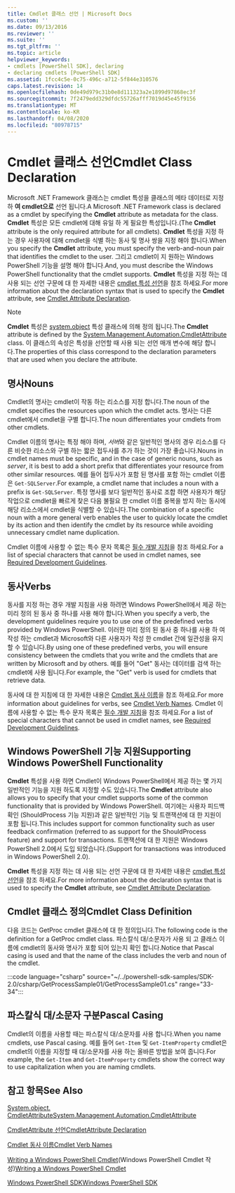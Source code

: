 ```yaml
---
title: Cmdlet 클래스 선언 | Microsoft Docs
ms.custom: ''
ms.date: 09/13/2016
ms.reviewer: ''
ms.suite: ''
ms.tgt_pltfrm: ''
ms.topic: article
helpviewer_keywords:
- cmdlets [PowerShell SDK], declaring
- declaring cmdlets [PowerShell SDK]
ms.assetid: 1fcc4c5e-0c75-496c-a712-5f844e310576
caps.latest.revision: 14
ms.openlocfilehash: 0de49d979c31b0e8d111323a2e1899d97868ec3f
ms.sourcegitcommit: 7f2479edd329dfdc55726afff7019d45e45f9156
ms.translationtype: MT
ms.contentlocale: ko-KR
ms.lasthandoff: 04/08/2020
ms.locfileid: "80978715"
---
```

# <a name="cmdlet-class-declaration"></a><span data-ttu-id="7504c-102">Cmdlet 클래스 선언</span><span class="sxs-lookup"><span data-stu-id="7504c-102">Cmdlet Class Declaration</span></span>

<span data-ttu-id="7504c-103">Microsoft .NET Framework 클래스는 cmdlet 특성을 클래스의 메타 데이터로 지정 하 **여 cmdlet으로** 선언 됩니다.</span><span class="sxs-lookup"><span data-stu-id="7504c-103">A Microsoft .NET Framework class is declared as a cmdlet by specifying the **Cmdlet** attribute as metadata for the class.</span></span> <span data-ttu-id="7504c-104">**Cmdlet** 특성은 모든 cmdlet에 대해 유일 하 게 필요한 특성입니다.</span><span class="sxs-lookup"><span data-stu-id="7504c-104">(The **Cmdlet** attribute is the only required attribute for all cmdlets).</span></span>
<span data-ttu-id="7504c-105">**Cmdlet** 특성을 지정 하는 경우 사용자에 대해 cmdlet을 식별 하는 동사 및 명사 쌍을 지정 해야 합니다.</span><span class="sxs-lookup"><span data-stu-id="7504c-105">When you specify the **Cmdlet** attribute, you must specify the verb-and-noun pair that identifies the cmdlet to the user.</span></span> <span data-ttu-id="7504c-106">그리고 cmdlet이 지 원하는 Windows PowerShell 기능을 설명 해야 합니다.</span><span class="sxs-lookup"><span data-stu-id="7504c-106">And, you must describe the Windows PowerShell functionality that the cmdlet supports.</span></span> <span data-ttu-id="7504c-107">**Cmdlet** 특성을 지정 하는 데 사용 되는 선언 구문에 대 한 자세한 내용은 [cmdlet 특성 선언](./cmdlet-attribute-declaration.md)을 참조 하세요.</span><span class="sxs-lookup"><span data-stu-id="7504c-107">For more information about the declaration syntax that is used to specify the **Cmdlet** attribute, see [Cmdlet Attribute Declaration](./cmdlet-attribute-declaration.md).</span></span>

> [!NOTE]
> <span data-ttu-id="7504c-108">**Cmdlet** 특성은 [system.object](/dotnet/api/System.Management.Automation.CmdletAttribute) 특성 클래스에 의해 정의 됩니다.</span><span class="sxs-lookup"><span data-stu-id="7504c-108">The **Cmdlet** attribute is defined by the [System.Management.Automation.CmdletAttribute](/dotnet/api/System.Management.Automation.CmdletAttribute) class.</span></span> <span data-ttu-id="7504c-109">이 클래스의 속성은 특성을 선언할 때 사용 되는 선언 매개 변수에 해당 합니다.</span><span class="sxs-lookup"><span data-stu-id="7504c-109">The properties of this class correspond to the declaration parameters that are used when you declare the attribute.</span></span>

## <a name="nouns"></a><span data-ttu-id="7504c-110">명사</span><span class="sxs-lookup"><span data-stu-id="7504c-110">Nouns</span></span>

<span data-ttu-id="7504c-111">Cmdlet의 명사는 cmdlet이 작동 하는 리소스를 지정 합니다.</span><span class="sxs-lookup"><span data-stu-id="7504c-111">The noun of the cmdlet specifies the resources upon which the cmdlet acts.</span></span> <span data-ttu-id="7504c-112">명사는 다른 cmdlet에서 cmdlet을 구별 합니다.</span><span class="sxs-lookup"><span data-stu-id="7504c-112">The noun differentiates your cmdlets from other cmdlets.</span></span>

<span data-ttu-id="7504c-113">Cmdlet 이름의 명사는 특정 해야 하며, *서버*와 같은 일반적인 명사의 경우 리소스를 다른 비슷한 리소스와 구별 하는 짧은 접두사를 추가 하는 것이 가장 좋습니다.</span><span class="sxs-lookup"><span data-stu-id="7504c-113">Nouns in cmdlet names must be specific, and in the case of generic nouns, such as *server*, it is best to add a short prefix that differentiates your resource from other similar resources.</span></span> <span data-ttu-id="7504c-114">예를 들어 접두사가 포함 된 명사를 포함 하는 cmdlet 이름은 `Get-SQLServer`.</span><span class="sxs-lookup"><span data-stu-id="7504c-114">For example, a cmdlet name that includes a noun with a prefix is `Get-SQLServer`.</span></span> <span data-ttu-id="7504c-115">특정 명사를 보다 일반적인 동사로 조합 하면 사용자가 해당 작업으로 cmdlet을 빠르게 찾은 다음 불필요 한 cmdlet 이름 중복을 방지 하는 동시에 해당 리소스에서 cmdlet을 식별할 수 있습니다.</span><span class="sxs-lookup"><span data-stu-id="7504c-115">The combination of a specific noun with a more general verb enables the user to quickly locate the cmdlet by its action and then identify the cmdlet by its resource while avoiding unnecessary cmdlet name duplication.</span></span>

<span data-ttu-id="7504c-116">Cmdlet 이름에 사용할 수 없는 특수 문자 목록은 [필수 개발 지침](./required-development-guidelines.md)을 참조 하세요.</span><span class="sxs-lookup"><span data-stu-id="7504c-116">For a list of special characters that cannot be used in cmdlet names, see [Required Development Guidelines](./required-development-guidelines.md).</span></span>

## <a name="verbs"></a><span data-ttu-id="7504c-117">동사</span><span class="sxs-lookup"><span data-stu-id="7504c-117">Verbs</span></span>

<span data-ttu-id="7504c-118">동사를 지정 하는 경우 개발 지침을 사용 하려면 Windows PowerShell에서 제공 하는 미리 정의 된 동사 중 하나를 사용 해야 합니다.</span><span class="sxs-lookup"><span data-stu-id="7504c-118">When you specify a verb, the development guidelines require you to use one of the predefined verbs provided by Windows PowerShell.</span></span> <span data-ttu-id="7504c-119">이러한 미리 정의 된 동사 중 하나를 사용 하 여 작성 하는 cmdlet과 Microsoft와 다른 사용자가 작성 한 cmdlet 간에 일관성을 유지할 수 있습니다.</span><span class="sxs-lookup"><span data-stu-id="7504c-119">By using one of these predefined verbs, you will ensure consistency between the cmdlets that you write and the cmdlets that are written by Microsoft and by others.</span></span> <span data-ttu-id="7504c-120">예를 들어 "Get" 동사는 데이터를 검색 하는 cmdlet에 사용 됩니다.</span><span class="sxs-lookup"><span data-stu-id="7504c-120">For example, the "Get" verb is used for cmdlets that retrieve data.</span></span>

<span data-ttu-id="7504c-121">동사에 대 한 지침에 대 한 자세한 내용은 [Cmdlet 동사 이름](./approved-verbs-for-windows-powershell-commands.md)을 참조 하세요.</span><span class="sxs-lookup"><span data-stu-id="7504c-121">For more information about guidelines for verbs, see [Cmdlet Verb Names](./approved-verbs-for-windows-powershell-commands.md).</span></span> <span data-ttu-id="7504c-122">Cmdlet 이름에 사용할 수 없는 특수 문자 목록은 [필수 개발 지침](./required-development-guidelines.md)을 참조 하세요.</span><span class="sxs-lookup"><span data-stu-id="7504c-122">For a list of special characters that cannot be used in cmdlet names, see [Required Development Guidelines](./required-development-guidelines.md).</span></span>

## <a name="supporting-windows-powershell-functionality"></a><span data-ttu-id="7504c-123">Windows PowerShell 기능 지원</span><span class="sxs-lookup"><span data-stu-id="7504c-123">Supporting Windows PowerShell Functionality</span></span>

<span data-ttu-id="7504c-124">**Cmdlet** 특성을 사용 하면 Cmdlet이 Windows PowerShell에서 제공 하는 몇 가지 일반적인 기능을 지원 하도록 지정할 수도 있습니다.</span><span class="sxs-lookup"><span data-stu-id="7504c-124">The **Cmdlet** attribute also allows you to specify that your cmdlet supports some of the common functionality that is provided by Windows PowerShell.</span></span> <span data-ttu-id="7504c-125">여기에는 사용자 피드백 확인 (ShouldProcess 기능 지원)과 같은 일반적인 기능 및 트랜잭션에 대 한 지원이 포함 됩니다.</span><span class="sxs-lookup"><span data-stu-id="7504c-125">This includes support for common functionality such as user feedback confirmation (referred to as support for the ShouldProcess feature) and support for transactions.</span></span> <span data-ttu-id="7504c-126">트랜잭션에 대 한 지원은 Windows PowerShell 2.0에서 도입 되었습니다.</span><span class="sxs-lookup"><span data-stu-id="7504c-126">(Support for transactions was introduced in Windows PowerShell 2.0).</span></span>

<span data-ttu-id="7504c-127">**Cmdlet** 특성을 지정 하는 데 사용 되는 선언 구문에 대 한 자세한 내용은 [cmdlet 특성 선언](./cmdlet-attribute-declaration.md)을 참조 하세요.</span><span class="sxs-lookup"><span data-stu-id="7504c-127">For more information about the declaration syntax that is used to specify the **Cmdlet** attribute, see [Cmdlet Attribute Declaration](./cmdlet-attribute-declaration.md).</span></span>

## <a name="cmdlet-class-definition"></a><span data-ttu-id="7504c-128">Cmdlet 클래스 정의</span><span class="sxs-lookup"><span data-stu-id="7504c-128">Cmdlet Class Definition</span></span>

<span data-ttu-id="7504c-129">다음 코드는 GetProc cmdlet 클래스에 대 한 정의입니다.</span><span class="sxs-lookup"><span data-stu-id="7504c-129">The following code is the definition for a GetProc cmdlet class.</span></span> <span data-ttu-id="7504c-130">파스칼식 대/소문자가 사용 되 고 클래스 이름에 cmdlet의 동사와 명사가 포함 되어 있는지 확인 합니다.</span><span class="sxs-lookup"><span data-stu-id="7504c-130">Notice that Pascal casing is used and that the name of the class includes the verb and noun of the cmdlet.</span></span>

:::code language="csharp" source="~/../powershell-sdk-samples/SDK-2.0/csharp/GetProcessSample01/GetProcessSample01.cs" range="33-34":::

## <a name="pascal-casing"></a><span data-ttu-id="7504c-131">파스칼식 대/소문자 구분</span><span class="sxs-lookup"><span data-stu-id="7504c-131">Pascal Casing</span></span>

<span data-ttu-id="7504c-132">Cmdlet의 이름을 사용할 때는 파스칼식 대/소문자를 사용 합니다.</span><span class="sxs-lookup"><span data-stu-id="7504c-132">When you name cmdlets, use Pascal casing.</span></span> <span data-ttu-id="7504c-133">예를 들어 `Get-Item` 및 `Get-ItemProperty` cmdlet은 cmdlet의 이름을 지정할 때 대/소문자를 사용 하는 올바른 방법을 보여 줍니다.</span><span class="sxs-lookup"><span data-stu-id="7504c-133">For example, the `Get-Item` and `Get-ItemProperty` cmdlets show the correct way to use capitalization when you are naming cmdlets.</span></span>

## <a name="see-also"></a><span data-ttu-id="7504c-134">참고 항목</span><span class="sxs-lookup"><span data-stu-id="7504c-134">See Also</span></span>

[<span data-ttu-id="7504c-135">System.object. CmdletAttribute</span><span class="sxs-lookup"><span data-stu-id="7504c-135">System.Management.Automation.CmdletAttribute</span></span>](/dotnet/api/System.Management.Automation.CmdletAttribute)

[<span data-ttu-id="7504c-136">CmdletAttribute 선언</span><span class="sxs-lookup"><span data-stu-id="7504c-136">CmdletAttribute Declaration</span></span>](./cmdlet-attribute-declaration.md)

[<span data-ttu-id="7504c-137">Cmdlet 동사 이름</span><span class="sxs-lookup"><span data-stu-id="7504c-137">Cmdlet Verb Names</span></span>](./approved-verbs-for-windows-powershell-commands.md)

<span data-ttu-id="7504c-138">[Writing a Windows PowerShell Cmdlet](./writing-a-windows-powershell-cmdlet.md)(Windows PowerShell Cmdlet 작성)</span><span class="sxs-lookup"><span data-stu-id="7504c-138">[Writing a Windows PowerShell Cmdlet](./writing-a-windows-powershell-cmdlet.md)</span></span>

[<span data-ttu-id="7504c-139">Windows PowerShell SDK</span><span class="sxs-lookup"><span data-stu-id="7504c-139">Windows PowerShell SDK</span></span>](../windows-powershell-reference.md)
